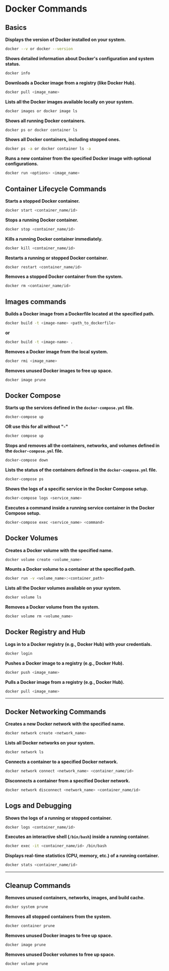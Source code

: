 # Docker Commands

## Basics

**Displays the version of Docker installed on your system.**

```bash
docker --v or docker --version
```

**Shows detailed information about Docker's configuration and system status.**

```bash
docker info
```

**Downloads a Docker image from a registry (like Docker Hub).**

```bash
docker pull <image_name>
```

**Lists all the Docker images available locally on your system.**

```bash
docker images or docker image ls
```

**Shows all running Docker containers.**

```bash
docker ps or docker container ls
```

**Shows all Docker containers, including stopped ones.**

```bash
docker ps -a or docker container ls -a
```

**Runs a new container from the specified Docker image with optional configurations.**

```bash
docker run <options> <image_name>
```

## Container Lifecycle Commands

**Starts a stopped Docker container.**

```bash
docker start <container_name/id>
```

**Stops a running Docker container.**

```bash
docker stop <container_name/id>
```

**Kills a running Docker container immediately.**

```bash
docker kill <container_name/id>
```

**Restarts a running or stopped Docker container.**

```bash
docker restart <container_name/id>
```

**Removes a stopped Docker container from the system.**

```bash
docker rm <container_name/id>
```

## Images commands

**Builds a Docker image from a Dockerfile located at the specified path.**

```bash
docker build -t <image-name> <path_to_dockerfile>
```

**or**

```bash
docker build -t <image-name> .
```

**Removes a Docker image from the local system.**

```bash
docker rmi <image_name>
```

**Removes unused Docker images to free up space.**

```bash
docker image prune
```

## Docker Compose

**Starts up the services defined in the `docker-compose.yml` file.**

```bash
docker-compose up
```

**OR use this for all without "-"**

```bash
docker compose up
```

**Stops and removes all the containers, networks, and volumes defined in the `docker-compose.yml` file.**

```bash
docker-compose down
```

**Lists the status of the containers defined in the `docker-compose.yml` file.**

```bash
docker-compose ps
```

**Shows the logs of a specific service in the Docker Compose setup.**

```bash
docker-compose logs <service_name>
```

**Executes a command inside a running service container in the Docker Compose setup.**

```bash
docker-compose exec <service_name> <command>
```

## Docker Volumes

**Creates a Docker volume with the specified name.**

```bash
docker volume create <volume_name>
```

**Mounts a Docker volume to a container at the specified path.**

```bash
docker run -v <volume_name>:<container_path>
```

**Lists all the Docker volumes available on your system.**

```bash
docker volume ls
```

**Removes a Docker volume from the system.**

```bash
docker volume rm <volume_name>
```

## Docker Registry and Hub

**Logs in to a Docker registry (e.g., Docker Hub) with your credentials.**

```bash
docker login
```

**Pushes a Docker image to a registry (e.g., Docker Hub).**

```bash
docker push <image_name>
```

**Pulls a Docker image from a registry (e.g., Docker Hub).**

```bash
docker pull <image_name>
```

---

## Docker Networking Commands

**Creates a new Docker network with the specified name.**

```bash
docker network create <network_name>
```

**Lists all Docker networks on your system.**

```bash
docker network ls
```

**Connects a container to a specified Docker network.**

```bash
docker network connect <network_name> <container_name/id>
```

**Disconnects a container from a specified Docker network.**

```bash
docker network disconnect <network_name> <container_name/id>
```

## Logs and Debugging

**Shows the logs of a running or stopped container.**

```bash
docker logs <container_name/id>
```

**Executes an interactive shell (`/bin/bash`) inside a running container.**

```bash
docker exec -it <container_name/id> /bin/bash
```

**Displays real-time statistics (CPU, memory, etc.) of a running container.**

```bash
docker stats <container_name/id>
```

---

## Cleanup Commands

**Removes unused containers, networks, images, and build cache.**

```bash
docker system prune
```

**Removes all stopped containers from the system.**

```bash
docker container prune
```

**Removes unused Docker images to free up space.**

```bash
docker image prune
```

**Removes unused Docker volumes to free up space.**

```bash
docker volume prune
```
